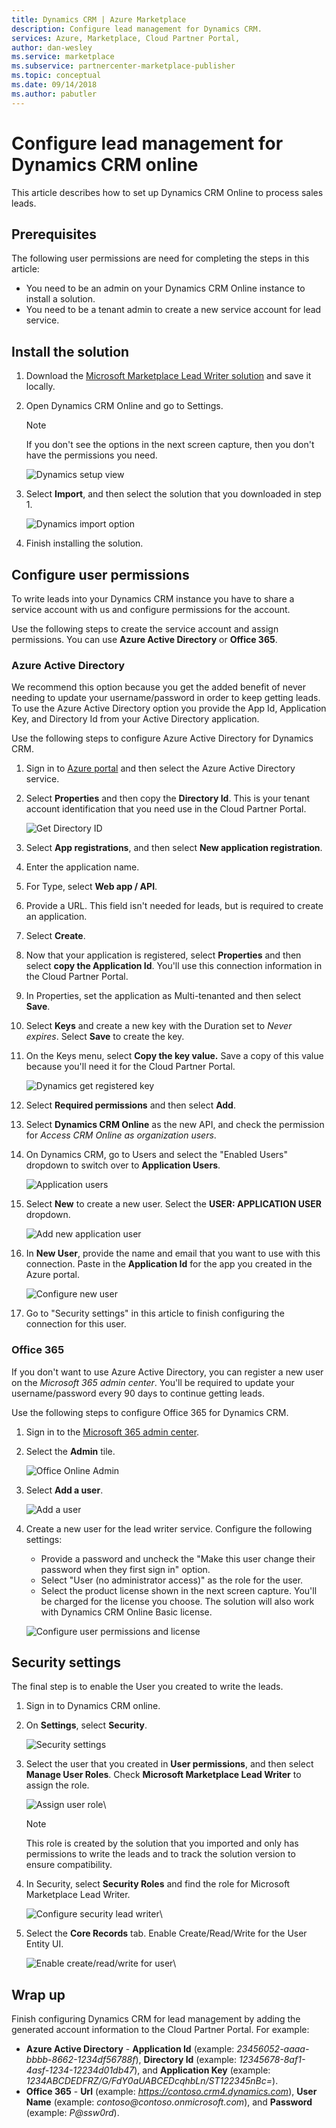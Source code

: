 ```yaml
---
title: Dynamics CRM | Azure Marketplace
description: Configure lead management for Dynamics CRM.
services: Azure, Marketplace, Cloud Partner Portal, 
author: dan-wesley
ms.service: marketplace
ms.subservice: partnercenter-marketplace-publisher
ms.topic: conceptual
ms.date: 09/14/2018
ms.author: pabutler
---
```



# Configure lead management for Dynamics CRM online

This article describes how to set up Dynamics CRM Online to process sales leads.

## Prerequisites

The following user permissions are need for completing the steps in this article:
- You need to be an admin on your Dynamics CRM Online instance to install a solution.
- You need to be a tenant admin to create a new service account for lead service.

Install the solution
--------------------

1.  Download the [Microsoft Marketplace Lead Writer solution](https://mpsapiprodwus.blob.core.windows.net/documentation/MicrosoftMarketplacesLeadIntegrationSolution_1_0_0_0_target_CRM_6.1_managed.zip) and save it locally.

2.  Open Dynamics CRM Online and go to Settings.
    >[!NOTE]
    >If you don't see the options in the next screen capture, then you don't have the permissions you need.
 
       ![Dynamics setup view](./media/cloud-partner-portal-lead-management-instructions-dynamics/crmonline1.png)

3.  Select **Import**, and then select the solution that you downloaded in step 1.
 
    ![Dynamics import option](./media/cloud-partner-portal-lead-management-instructions-dynamics/crmonline2.png)

4.  Finish installing the solution.

## Configure user permissions

To write leads into your Dynamics CRM instance you have to share a service account with us and configure permissions for the account.

Use the following steps to create the service account and assign permissions. You can use **Azure Active Directory** or **Office 365**.

### Azure Active Directory

We recommend this option because you get the added benefit of never needing to update your username/password in order to keep getting leads. To use the Azure Active Directory option you provide the App Id, Application Key, and Directory Id from your Active Directory application.

Use the following steps to configure Azure Active Directory for Dynamics CRM.

1.  Sign in to [Azure portal](https://portal.azure.com/) and then select the Azure Active Directory service.

2.  Select **Properties** and then copy the **Directory Id**. This is your tenant account identification that you need use in the Cloud Partner Portal.

    ![Get Directory ID](./media/cloud-partner-portal-lead-management-instructions-dynamics/directoryid.png)

3.  Select **App registrations**, and then select **New application     registration**.
4.  Enter the application name.
5.  For Type, select **Web app / API**.
6.  Provide a URL. This field isn't needed for leads, but is required to create an application.
7. Select **Create**.
8.  Now that your application is registered, select **Properties** and then select **copy the Application Id**. You'll use this connection information in the Cloud Partner Portal.
9.  In Properties, set the application as Multi-tenanted and then select **Save**.

10. Select **Keys** and create a new key with the Duration set to *Never expires*. Select **Save** to create the key. 
11. On the Keys menu, select **Copy the key value.** Save a copy of this value because you'll need it for the Cloud Partner Portal.
    
    ![Dynamics get registered key](./media/cloud-partner-portal-lead-management-instructions-dynamics/registerkeys.png)
    
12. Select **Required permissions** and then select **Add**. 
13. Select **Dynamics CRM Online** as the new API, and check the permission for *Access CRM Online as organization users*.

14. On Dynamics CRM, go to Users and select the "Enabled
    Users" dropdown to switch over to **Application Users**.
    
    ![Application users](./media/cloud-partner-portal-lead-management-instructions-dynamics/applicationuserfirst.PNG)

15. Select **New** to create a new user. Select the **USER: APPLICATION USER** dropdown.
    
    ![Add new application user](./media/cloud-partner-portal-lead-management-instructions-dynamics/applicationuser.PNG)

16. In **New User**, provide the name and email that you want to use with this connection. Paste in the **Application Id** for the app you created in the Azure portal.

     ![Configure new user](./media/cloud-partner-portal-lead-management-instructions-dynamics/leadgencreateuser.PNG)

17. Go to "Security settings" in this article to finish configuring the connection for this user.

### Office 365

If you don't want to use Azure Active Directory, you can register a new user on the *Microsoft 365 admin center*. You'll be required to update your username/password every 90 days to continue getting leads.

Use the following steps to configure Office 365 for Dynamics CRM.

1. Sign in to the [Microsoft 365 admin center](https://admin.microsoft.com).

2. Select the **Admin** tile.

    ![Office Online Admin](./media/cloud-partner-portal-lead-management-instructions-dynamics/crmonline3.png)

3. Select **Add a user**.

    ![Add a user](./media/cloud-partner-portal-lead-management-instructions-dynamics/crmonline4.png)

4. Create a new user for the lead writer service. Configure the following settings:

    -   Provide a password and uncheck the "Make this user change their password when they first sign in" option.
    -   Select "User (no administrator access)" as the role for the user.
    -   Select the product license shown in the next screen capture. You'll be charged for the license you choose. The solution will also work with Dynamics CRM Online Basic license.
    
    ![Configure user permissions and license](./media/cloud-partner-portal-lead-management-instructions-dynamics/crmonline5.png)

## Security settings

The final step is to enable the User you created to write the leads.

1.  Sign in to Dynamics CRM online.
2.  On **Settings**, select **Security**.
    
    ![Security settings](./media/cloud-partner-portal-lead-management-instructions-dynamics/crmonline6.png)

3.  Select the user that you created in **User permissions**, and then select **Manage User Roles**. Check **Microsoft Marketplace Lead Writer** to assign the role.

    ![Assign user role](./media/cloud-partner-portal-lead-management-instructions-dynamics/crmonline7.png)\

    >[!NOTE]
    >This role is created by the solution that you imported and only has permissions to write the leads and to track the solution version to ensure compatibility.

4.  In Security, select **Security Roles** and find the role for
    Microsoft Marketplace Lead Writer.
    
    ![Configure security lead writer](./media/cloud-partner-portal-lead-management-instructions-dynamics/crmonline10.jpg)\

5. Select the **Core Records** tab. Enable Create/Read/Write for the User Entity UI.

    ![Enable create/read/write for user](./media/cloud-partner-portal-lead-management-instructions-dynamics/crmonline11.jpg)\

## Wrap up

Finish configuring Dynamics CRM for lead management by adding the generated account information to the Cloud Partner Portal. For example:

-   **Azure Active Directory** - **Application Id** (example:
    *23456052-aaaa-bbbb-8662-1234df56788f*), **Directory Id** (example:
    *12345678-8af1-4asf-1234-12234d01db47*), and **Application Key**
    (example: *1234ABCDEDFRZ/G/FdY0aUABCEDcqhbLn/ST122345nBc=*).
-   **Office 365** - **Url** (example:
    *https://contoso.crm4.dynamics.com*), **User Name** (example:
    *contoso\@contoso.onmicrosoft.com*), and **Password** (example:
    *P\@ssw0rd*).
